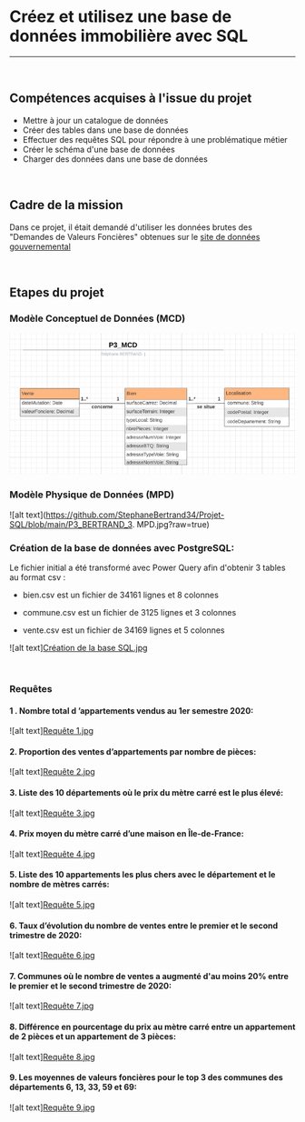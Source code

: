 # Créez et utilisez une base de données immobilière avec SQL
---
<br>

## Compétences acquises à l'issue du projet
* Mettre à jour un catalogue de données
* Créer des tables dans une base de données
* Effectuer des requêtes SQL pour répondre à une problématique métier
* Créer le schéma d'une base de données
* Charger des données dans une base de données

<br>

## Cadre de la mission
Dans ce projet, il était demandé d'utiliser les données brutes des "Demandes de Valeurs Foncières" obtenues sur le <a href="https://www.data.gouv.fr">site de données gouvernemental</a>  

<br>

## Etapes du projet

### Modèle Conceptuel de Données (MCD)
![alt text](https://github.com/StephaneBertrand34/Projet-SQL/blob/main/P3_BERTRAND_2.%20MCD.jpg?raw=true)
<br>

### Modèle Physique de Données (MPD)
![alt text](https://github.com/StephaneBertrand34/Projet-SQL/blob/main/P3_BERTRAND_3. MPD.jpg?raw=true)
<br>

### Création de la base de données avec PostgreSQL:

Le fichier initial a été transformé avec Power Query afin d'obtenir 3 tables au format csv :

* bien.csv est un fichier de 34161 lignes et 8 colonnes 
    
* commune.csv est un fichier de 3125 lignes et 3 colonnes
  
* vente.csv est un fichier de 34169 lignes et 5 colonnes
 
![alt text][Création de la base SQL.jpg](attachment:1212e0d4-c063-4cf8-a9ee-54f46c4a37d7.jpg)

<br>

### Requêtes

#### 1 . Nombre total d ’appartements vendus au 1er semestre 2020:
![alt text][Requête 1.jpg](attachment:46a0bced-23ef-403c-8a3b-883f174dcff3.jpg)

#### 2. Proportion des ventes d’appartements par nombre de pièces:
![alt text][Requête 2.jpg](attachment:5614bfeb-4aa9-44a8-8afc-4ad5fff43c8c.jpg)

#### 3. Liste des 10 départements où le prix du mètre carré est le plus élevé:
![alt text][Requête 3.jpg](attachment:7e08f723-56c1-4edb-b6e6-5492bf20775b.jpg)

#### 4. Prix moyen du mètre carré d’une maison en Île-de-France:
![alt text][Requête 4.jpg](attachment:d34f38a0-684a-467c-9c2e-ddabacf574d9.jpg)

#### 5. Liste des 10 appartements les plus chers avec le département et le nombre de mètres carrés:
![alt text][Requête 5.jpg](attachment:8ededa63-b9dc-4de1-b54e-b64dff8c4ac2.jpg)

#### 6. Taux d’évolution du nombre de ventes entre le premier et le second trimestre de 2020:
![alt text][Requête 6.jpg](attachment:8117d5f8-0dc8-4613-965b-fd3419e33450.jpg)

#### 7. Communes où le nombre de ventes a augmenté d'au moins 20% entre le premier et le second trimestre de 2020:
![alt text][Requête 7.jpg](attachment:7b0a4e9e-f02b-490f-9225-af88f1f2f3ed.jpg)

#### 8. Différence en pourcentage du prix au mètre carré entre un appartement de 2 pièces et un appartement de 3 pièces:
![alt text][Requête 8.jpg](attachment:7dfd8c71-0395-4d1a-954b-58e6b534405c.jpg)

#### 9. Les moyennes de valeurs foncières pour le top 3 des communes des départements 6, 13, 33, 59 et 69:
![alt text][Requête 9.jpg](attachment:10cb0426-aea0-45c8-a905-5cdb00cfdc27.jpg)
